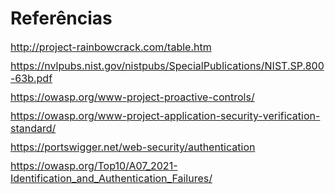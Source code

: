 # Referências

<div style="font-size: 16px;margin-bottom: 10px">
    <a href="http://project-rainbowcrack.com/table.htm">http://project-rainbowcrack.com/table.htm</a>
</div>

<div style="font-size: 16px;margin-bottom: 10px">
    <a href="https://nvlpubs.nist.gov/nistpubs/SpecialPublications/NIST.SP.800-63b.pdf​">https://nvlpubs.nist.gov/nistpubs/SpecialPublications/NIST.SP.800-63b.pdf​</a>
</div>

<div style="font-size: 16px;margin-bottom: 10px">
    <a href="https://owasp.org/www-project-proactive-controls/​">https://owasp.org/www-project-proactive-controls/</a>
</div>

<div style="font-size: 16px;margin-bottom: 10px">
    <a href="https://owasp.org/www-project-application-security-verification-standard/​">https://owasp.org/www-project-application-security-verification-standard/​</a>
</div>

<div style="font-size: 16px;margin-bottom: 10px">
    <a href="https://portswigger.net/web-security/authentication​">https://portswigger.net/web-security/authentication​</a>
</div>

<div style="font-size: 16px;margin-bottom: 10px">
    <a href="https://owasp.org/Top10/A07_2021-Identification_and_Authentication_Failures/">https://owasp.org/Top10/A07_2021-Identification_and_Authentication_Failures/</a>
</div>